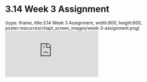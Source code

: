 # 3.14 Week 3 Assignment
 
{type: iframe, title:3.14 Week 3 Assignment, width:800, height:600, poster:resources/chapt_screen_images/week-3-assignment.png}
![](https://andrew-bortvin.github.io/slimNotes/no_toc/week-3-assignment.html)
 

 
